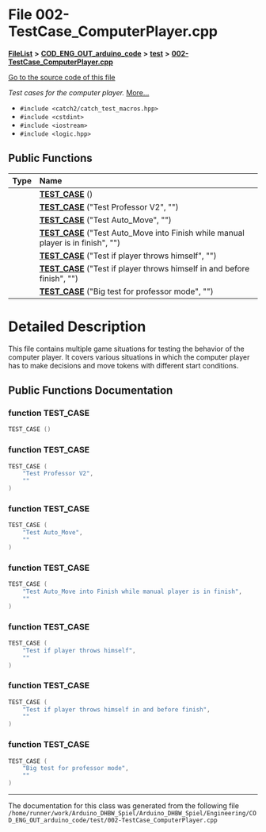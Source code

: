 

# File 002-TestCase\_ComputerPlayer.cpp



[**FileList**](files.md) **>** [**COD\_ENG\_OUT\_arduino\_code**](dir_e46236678326602fb51a33a9a20e1fb4.md) **>** [**test**](dir_02c5495a4fec5d88110fd511c5e276ee.md) **>** [**002-TestCase\_ComputerPlayer.cpp**](002-TestCase__ComputerPlayer_8cpp.md)

[Go to the source code of this file](002-TestCase__ComputerPlayer_8cpp_source.md)

_Test cases for the computer player._ [More...](#detailed-description)

* `#include <catch2/catch_test_macros.hpp>`
* `#include <cstdint>`
* `#include <iostream>`
* `#include <logic.hpp>`





































## Public Functions

| Type | Name |
| ---: | :--- |
|   | [**TEST\_CASE**](#function-test_case) () <br> |
|   | [**TEST\_CASE**](#function-test_case) ("Test Professor V2", "") <br> |
|   | [**TEST\_CASE**](#function-test_case) ("Test Auto\_Move", "") <br> |
|   | [**TEST\_CASE**](#function-test_case) ("Test Auto\_Move into Finish while manual player is in finish", "") <br> |
|   | [**TEST\_CASE**](#function-test_case) ("Test if player throws himself", "") <br> |
|   | [**TEST\_CASE**](#function-test_case) ("Test if player throws himself in and before finish", "") <br> |
|   | [**TEST\_CASE**](#function-test_case) ("Big test for professor mode", "") <br> |




























# Detailed Description


This file contains multiple game situations for testing the behavior of the computer player. It covers various situations in which the computer player has to make decisions and move tokens with different start conditions. 


    
## Public Functions Documentation




### function TEST\_CASE 

```C++
TEST_CASE () 
```






### function TEST\_CASE 

```C++
TEST_CASE (
    "Test Professor V2",
    ""
) 
```






### function TEST\_CASE 

```C++
TEST_CASE (
    "Test Auto_Move",
    ""
) 
```






### function TEST\_CASE 

```C++
TEST_CASE (
    "Test Auto_Move into Finish while manual player is in finish",
    ""
) 
```






### function TEST\_CASE 

```C++
TEST_CASE (
    "Test if player throws himself",
    ""
) 
```






### function TEST\_CASE 

```C++
TEST_CASE (
    "Test if player throws himself in and before finish",
    ""
) 
```






### function TEST\_CASE 

```C++
TEST_CASE (
    "Big test for professor mode",
    ""
) 
```




------------------------------
The documentation for this class was generated from the following file `/home/runner/work/Arduino_DHBW_Spiel/Arduino_DHBW_Spiel/Engineering/COD_ENG_OUT_arduino_code/test/002-TestCase_ComputerPlayer.cpp`

